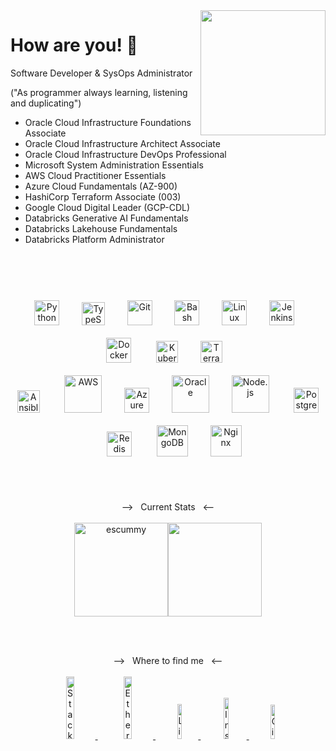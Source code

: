 <!-- ## Autodidact Developer -->

<img align='right' src='https://user-images.githubusercontent.com/5713670/87202985-820dcb80-c2b6-11ea-9f56-7ec461c497c3.gif' width='200'>

# How are you! 👋

  Software Developer & SysOps Administrator

  ("As programmer always learning, listening and duplicating")

  - Oracle Cloud Infrastructure Foundations Associate
  - Oracle Cloud Infrastructure Architect Associate
  - Oracle Cloud Infrastructure DevOps Professional
  - Microsoft System Administration Essentials
  - AWS Cloud Practitioner Essentials
  - Azure Cloud Fundamentals (AZ-900)
  - HashiCorp Terraform Associate (003)
  - Google Cloud Digital Leader (GCP-CDL)
  - Databricks Generative AI Fundamentals
  - Databricks Lakehouse Fundamentals
  - Databricks Platform Administrator

<br><br><br>

<div align="center"> 
<a href="https://www.python.org/" target="_blank"><img style="margin: 10px" src="https://profilinator.rishav.dev/skills-assets/python-original.svg" alt="Python" height="40px" /></a>&nbsp;&nbsp;&nbsp;
<a href="https://www.typescriptlang.org/" target="_blank"><img style="margin: 10px" src="https://profilinator.rishav.dev/skills-assets/typescript-original.svg" alt="TypeScript" height=37px" /></a>&nbsp;&nbsp;&nbsp;
<a href="https://github.com/" target="_blank"><img style="margin: 10px" src="https://profilinator.rishav.dev/skills-assets/git-scm-icon.svg" alt="Git" height="40px" /></a>&nbsp;&nbsp;&nbsp;
<a href="https://www.gnu.org/software/bash/" target="_blank"><img style="margin: 10px" src="https://profilinator.rishav.dev/skills-assets/gnu_bash-icon.svg" alt="Bash" height="40px" /></a>&nbsp;&nbsp;&nbsp;
<a href="https://www.linux.org/" target="_blank"><img style="margin: 10px" src="https://profilinator.rishav.dev/skills-assets/linux-original.svg" alt="Linux" height="40px" /></a>&nbsp;&nbsp;&nbsp;
<a href="https://www.jenkins.io/" target="_blank"><img style="margin: 10px" src="https://profilinator.rishav.dev/skills-assets/jenkins-icon.svg" alt="Jenkins" height="40px" /></a>&nbsp;&nbsp;&nbsp;
<a href="https://www.docker.com/" target="_blank"><img style="margin: 10px" src="https://profilinator.rishav.dev/skills-assets/docker-original-wordmark.svg" alt="Docker" height="40px" /></a>&nbsp;&nbsp;&nbsp;&nbsp;
<a href="https://kubernetes.io/" target="_blank"><img style="margin: 10px" src="https://profilinator.rishav.dev/skills-assets/kubernetes-icon.svg" alt="Kubernetes" height="35px" /></a>&nbsp;&nbsp;&nbsp;
<a href="https://www.terraform.io/" target="_blank"><img style="margin: 10px" src="https://profilinator.rishav.dev/skills-assets/terraformio-icon.svg" alt="Terraform" height="35px" /></a>&nbsp;&nbsp;&nbsp;<br>
<a href="https://www.ansible.com/" target="_blank"><img style="margin: 10px" src="https://profilinator.rishav.dev/skills-assets/ansible.png" alt="Ansible" height="36px" /></a>&nbsp;&nbsp;&nbsp;&nbsp;
<a href="https://aws.amazon.com/" target="_blank"><img style="margin: 10px" src="https://profilinator.rishav.dev/skills-assets/amazonwebservices-original-wordmark.svg" alt="AWS" height="60px" /></a>&nbsp;&nbsp;&nbsp;
<a href="https://azure.microsoft.com/en-in/" target="_blank"><img style="margin: 10px" src="https://profilinator.rishav.dev/skills-assets/microsoft_azure-icon.svg" alt="Azure" height="40px" /></a>&nbsp;&nbsp;&nbsp;
<a href="https://www.oracle.com/in/index.html" target="_blank"><img style="margin: 10px" src="https://profilinator.rishav.dev/skills-assets/oracle-original.svg" alt="Oracle" height="60px" /></a>&nbsp;&nbsp;&nbsp;
<a href="https://nodejs.org/" target="_blank"><img style="margin: 10px" src="https://profilinator.rishav.dev/skills-assets/nodejs-original-wordmark.svg" alt="Node.js" height="60px" /></a>&nbsp;&nbsp;&nbsp;&nbsp;
<a href="https://www.postgresql.org/" target="_blank"><img style="margin: 10px" src="https://profilinator.rishav.dev/skills-assets/postgresql-original-wordmark.svg" alt="PostgreSQL" height="40px" /></a>&nbsp;&nbsp;&nbsp;&nbsp;
<a href="https://redis.io/" target="_blank"><img style="margin: 10px" src="https://profilinator.rishav.dev/skills-assets/redis-original-wordmark.svg" alt="Redis" height="40px" /></a>&nbsp;&nbsp;&nbsp;&nbsp;
<a href="https://www.mongodb.com/" target="_blank"><img style="margin: 10px;" src="https://profilinator.rishav.dev/skills-assets/mongodb-original-wordmark.svg" alt="MongoDB" height="50px" /></a>&nbsp;&nbsp;&nbsp;
<a href="https://www.nginx.com/" target="_blank"><img style="margin: 10px" src="https://profilinator.rishav.dev/skills-assets/nginx-original.svg" alt="Nginx" height="50px" /></a>
</div>

<br><br>

<div align="center">
--> &nbsp;&nbsp;Current Stats&nbsp;&nbsp; <--
</div>

<br>

<div align="center">
<img height="150" src="https://github-readme-stats.vercel.app/api?username=escummy&show_icons=true&theme=dracula" alt="escummy"/><img height="150" src="https://github-readme-stats.vercel.app/api/top-langs/?username=escummy&theme=dracula&count_private=true&langs_count=10&layout=compact"/></a>
</div>

<br><br>

<div align="center">
--> &nbsp;&nbsp;Where to find me&nbsp;&nbsp; <--
</div>

<br>

<div align="center">
<a href="https://stackoverflow.com/users/20149906/gonzalo-cugiani" target="_blank"><img alt="StackOverflow" src="https://img.shields.io/badge/stackoverflow-FFF.svg?&style=for-the-badge&logo=stackoverflow&logoColor=" width="16%" />
</a>&nbsp;
<a href="https://ethereum.stackexchange.com/users/111291/gonzalo-cugiani" target="_blank"><img alt="Ethereum StackExchange" src="https://img.shields.io/badge/stackexchange-D3D3D3.svg?&style=for-the-badge&logo=stackexchange&logoColor=" width="16%" />
</a>&nbsp;
<a href="https://www.linkedin.com/in/gonzalocugiani/" target="_blank"><img alt="LinkedIn" src="https://img.shields.io/badge/linkedin-%230077B5.svg?&style=for-the-badge&logo=linkedin&logoColor=white" width="12%" />
</a>&nbsp;
<a href="https://www.instagram.com/escummy" target="_blank"><img alt="Instagram" src="https://img.shields.io/badge/instagram-E6526F.svg?&style=for-the-badge&logo=instagram&logoColor=white" width="13%" />
</a>&nbsp;
<a href="https://github.com/escummy" target="_blank"><img alt="Github" src="https://img.shields.io/badge/GitHub-%2312100E.svg?&style=for-the-badge&logo=Github&logoColor=white" width="11.8%" />
</a>
</div>

<br>
